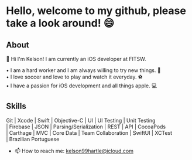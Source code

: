 # Hello, welcome to my github, please take a look around! 😄

## About
👋 Hi I'm Kelson! I am currently an iOS developer at FITSW.

• I am a hard worker and I am always willing to try new things. 💪 <br/>
• I love soccer and love to play and watch it everyday. ⚽️ <br/>
• I have a passion for iOS development and all things apple. 💻 <br/>

## Skills
Git | Xcode | Swift | Objective-C | UI | UI Testing | Unit Testing <br/>
| Firebase | JSON | Parsing/Serialization | REST | API | CocoaPods <br/>
| Carthage | MVC | Core Data | Team Collaboration | SwiftUI | XCTest <br/>
| Brazilian Portuguese

- 📫 How to reach me: kelson99hartle@icloud.com

